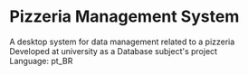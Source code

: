 # Pizzeria Management System
A desktop system for data management related to a pizzeria
</br>Developed at university as a Database subject's project
</br>Language: pt_BR
